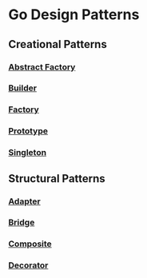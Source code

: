 # Go Design Patterns

## Creational Patterns
### [Abstract Factory](https://github.com/pablobfonseca/go-design-patterns/blob/master/abstract-factory)
### [Builder](https://github.com/pablobfonseca/go-design-patterns/blob/master/builder)
### [Factory](https://github.com/pablobfonseca/go-design-patterns/blob/master/factory)
### [Prototype](https://github.com/pablobfonseca/go-design-patterns/blob/master/prototype)
### [Singleton](https://github.com/pablobfonseca/go-design-patterns/blob/master/singleton)


## Structural Patterns
### [Adapter](https://github.com/pablobfonseca/go-design-patterns/blob/master/adapter)
### [Bridge](https://github.com/pablobfonseca/go-design-patterns/blob/master/bridge)
### [Composite](https://github.com/pablobfonseca/go-design-patterns/blob/master/composite)
### [Decorator](https://github.com/pablobfonseca/go-design-patterns/blob/master/decorator)
